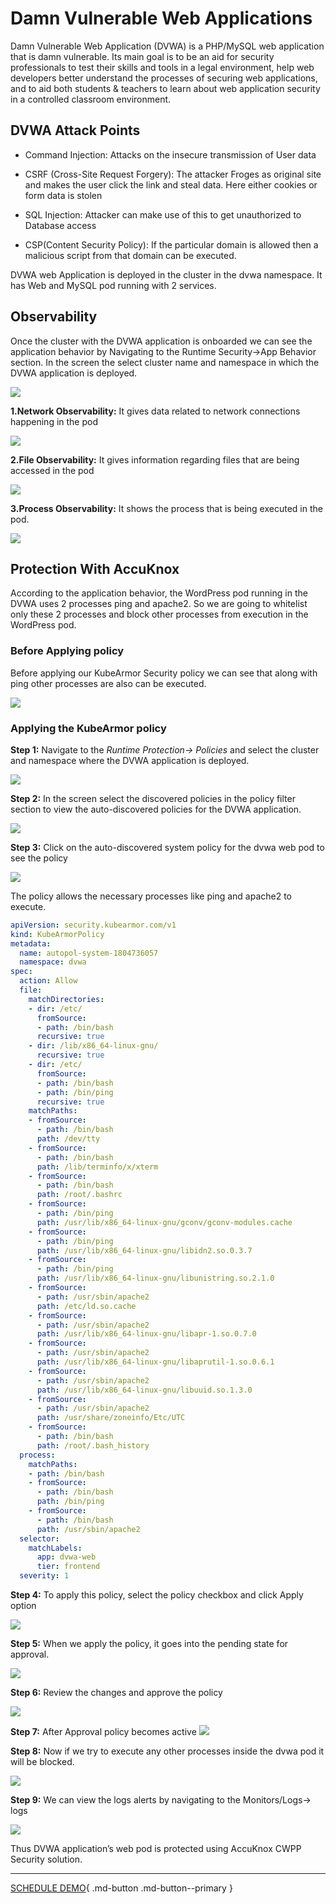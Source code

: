 # Damn Vulnerable Web Applications

Damn Vulnerable Web Application (DVWA) is a PHP/MySQL web application that is damn vulnerable. Its main goal is to be an aid for security professionals to test their skills and tools in a legal environment, help web developers better understand the processes of securing web applications, and to aid both students & teachers to learn about web application security in a controlled classroom environment.

## DVWA Attack Points

+ Command Injection:
Attacks on the insecure transmission of User data

+ CSRF (Cross-Site Request Forgery): The attacker Froges as original site and makes the user click the link and steal data. Here either cookies or form data is stolen

+ SQL Injection: Attacker can make use of this to get unauthorized to Database access

+ CSP(Content Security Policy): If the particular domain is allowed then a malicious script from that domain can be executed.

DVWA web Application is deployed in the cluster in the dvwa namespace. It has Web and MySQL pod running with 2 services.

## Observability

Once the cluster with the DVWA application is onboarded we can see the application behavior by Navigating to the Runtime Security->App Behavior section. In the screen the select cluster name and namespace in which the DVWA  application is deployed.

![](images/dvwa-1.png)

**1.Network Observability:** It gives data related to network connections happening in the pod

 ![](images/dvwa-2.png)

**2.File Observability:** It gives information regarding files that are being accessed in the pod

![](images/dvwa-3.png)

**3.Process Observability:** It shows the process that is being executed in the pod.

![](images/dvwa-4.png)

## Protection With AccuKnox

According to the application behavior, the WordPress pod running in the DVWA uses 2 processes ping and apache2. So we are going to whitelist only these 2 processes and block other processes from execution in the WordPress pod.

### Before Applying policy

Before applying our KubeArmor Security policy we can see that along with ping other processes are also can be executed.

![](images/dvwa-5.png)

### Applying the KubeArmor policy

**Step 1:** Navigate to the *Runtime Protection-> Policies* and select the cluster and namespace where the DVWA application is deployed.

![](images/dvwa-6.png)

**Step 2:** In the screen select the discovered policies in the policy filter section to view the auto-discovered policies for the DVWA application.

 ![](images/dvwa-7.png)

**Step 3:** Click on the auto-discovered system policy for the dvwa web pod to see the policy

![](images/dvwa-8.png)

The policy allows the necessary processes like ping and apache2 to execute.

```yml
apiVersion: security.kubearmor.com/v1
kind: KubeArmorPolicy
metadata:
  name: autopol-system-1804736057
  namespace: dvwa
spec:
  action: Allow
  file:
    matchDirectories:
    - dir: /etc/
      fromSource:
      - path: /bin/bash
      recursive: true
    - dir: /lib/x86_64-linux-gnu/
      recursive: true
    - dir: /etc/
      fromSource:
      - path: /bin/bash
      - path: /bin/ping
      recursive: true
    matchPaths:
    - fromSource:
      - path: /bin/bash
      path: /dev/tty
    - fromSource:
      - path: /bin/bash
      path: /lib/terminfo/x/xterm
    - fromSource:
      - path: /bin/bash
      path: /root/.bashrc
    - fromSource:
      - path: /bin/ping
      path: /usr/lib/x86_64-linux-gnu/gconv/gconv-modules.cache
    - fromSource:
      - path: /bin/ping
      path: /usr/lib/x86_64-linux-gnu/libidn2.so.0.3.7
    - fromSource:
      - path: /bin/ping
      path: /usr/lib/x86_64-linux-gnu/libunistring.so.2.1.0
    - fromSource:
      - path: /usr/sbin/apache2
      path: /etc/ld.so.cache
    - fromSource:
      - path: /usr/sbin/apache2
      path: /usr/lib/x86_64-linux-gnu/libapr-1.so.0.7.0
    - fromSource:
      - path: /usr/sbin/apache2
      path: /usr/lib/x86_64-linux-gnu/libaprutil-1.so.0.6.1
    - fromSource:
      - path: /usr/sbin/apache2
      path: /usr/lib/x86_64-linux-gnu/libuuid.so.1.3.0
    - fromSource:
      - path: /usr/sbin/apache2
      path: /usr/share/zoneinfo/Etc/UTC
    - fromSource:
      - path: /bin/bash
      path: /root/.bash_history
  process:
    matchPaths:
    - path: /bin/bash
    - fromSource:
      - path: /bin/bash
      path: /bin/ping
    - fromSource:
      - path: /bin/bash
      path: /usr/sbin/apache2
  selector:
    matchLabels:
      app: dvwa-web
      tier: frontend
  severity: 1
```

**Step 4:** To apply this policy, select the policy checkbox and click Apply option

 ![](images/dvwa-9.png)

**Step 5:** When we apply the policy, it goes into the pending state for approval.

 ![](images/dvwa-10.png)

**Step 6:** Review the changes and approve the policy

![](images/dvwa-11.png)

**Step 7:** After Approval policy becomes active
![](images/dvwa-12.png)

**Step 8:** Now if we try to execute any other processes inside the dvwa pod it will be blocked.

 ![](images/dvwa-13.png)

**Step 9:** We can view the logs alerts by navigating to the Monitors/Logs-> logs

![](images/dvwa-14.png)

Thus DVWA application’s web pod is protected using AccuKnox CWPP Security solution.

- - -
[SCHEDULE DEMO](https://www.accuknox.com/contact-us){ .md-button .md-button--primary }
